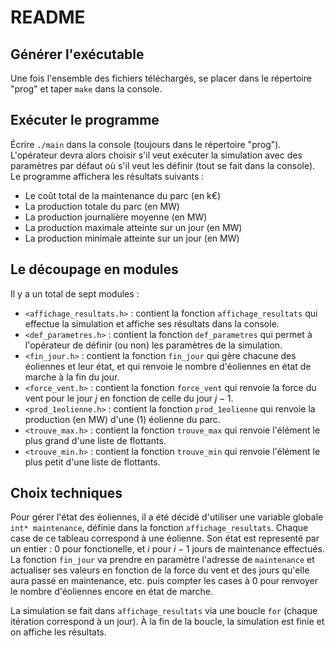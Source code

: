 # README

## Générer l'exécutable
Une fois l'ensemble des fichiers téléchargés, se placer dans le répertoire "prog" et taper `make` dans la console.

## Exécuter le programme
Écrire `./main` dans la console (toujours dans le répertoire "prog").  
L'opérateur devra alors choisir s'il veut exécuter la simulation avec des paramètres par défaut où s'il veut les définir (tout se fait dans la console). Le programme affichera les résultats suivants :
- Le coût total de la maintenance du parc (en k€)
- La production totale du parc (en MW)
- La production journalière moyenne (en MW)
- La production maximale atteinte sur un jour (en MW)
- La production minimale atteinte sur un jour (en MW)  

## Le découpage en modules
Il y a un total de sept modules :
- `<affichage_resultats.h>` : contient la fonction `affichage_resultats` qui effectue la simulation et affiche ses résultats dans la console. 
- `<def_parametres.h>` : contient la fonction `def_parametres` qui permet à l'opérateur de définir (ou non) les paramètres de la simulation.
- `<fin_jour.h>` : contient la fonction `fin_jour` qui gère chacune des éoliennes et leur état, et qui renvoie le nombre d'éoliennes en état de marche à la fin du jour.
- `<force_vent.h>` : contient la fonction `force_vent` qui renvoie la force du vent pour le jour $j$ en fonction de celle du jour $j-1$.
- `<prod_1eolienne.h>` : contient la fonction `prod_1eolienne` qui renvoie la production (en MW) d'une (1) éolienne du parc.
- `<trouve_max.h>` : contient la fonction `trouve_max` qui renvoie l'élément le plus grand d'une liste de flottants.
- `<trouve_min.h>` : contient la fonction `trouve_min` qui renvoie l'élément le plus petit d'une liste de flottants.

## Choix techniques
Pour gérer l'état des éoliennes, il a été décidé d'utiliser une variable globale `int* maintenance`, définie dans la fonction `affichage_resultats`. Chaque case de ce tableau correspond à une éolienne. Son état est representé par un entier : $0$ pour fonctionelle, et $i$ pour $i-1$ jours de maintenance effectués.  
La fonction `fin_jour` va prendre en paramètre l'adresse de `maintenance` et actualiser ses valeurs en fonction de la force du vent et des jours qu'elle aura passé en maintenance, etc. puis compter les cases à $0$ pour renvoyer le nombre d'éoliennes encore en état de marche.

La simulation se fait dans `affichage_resultats` via une boucle `for` (chaque itération correspond à un jour). À la fin de la boucle, la simulation est finie et on affiche les résultats.
